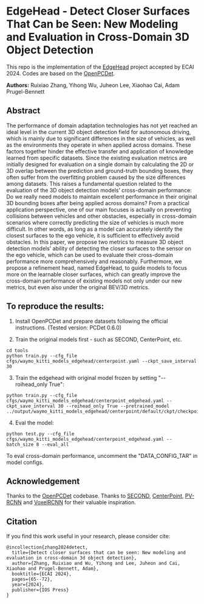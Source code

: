 # EdgeHead - Detect Closer Surfaces That Can be Seen: New Modeling and Evaluation in Cross-Domain 3D Object Detection

This repo is the implementation of the [EdgeHead](https://arxiv.org/abs/2407.04061) project accepted by ECAI 2024. Codes are based on the [OpenPCDet](https://github.com/open-mmlab/OpenPCDet). 

**Authors:** Ruixiao Zhang, Yihong Wu, Juheon Lee, Xiaohao Cai, Adam Prugel-Bennett

## Abstract

The performance of domain adaptation technologies has not yet reached an ideal level in the current 3D object detection field for autonomous driving, which is mainly due to significant differences in the size of vehicles, as well as the environments they operate in when applied across domains. These factors together hinder the effective transfer and application of knowledge learned from specific datasets. Since the existing evaluation metrics are initially designed for evaluation on a single domain by calculating the 2D or 3D overlap between the prediction and ground-truth bounding boxes, they often suffer from the overfitting problem caused by the size differences among datasets. This raises a fundamental question related to the evaluation of the 3D object detection models’ cross-domain performance: Do we really need models to maintain excellent performance in their original 3D bounding boxes after being applied across domains? From a practical application perspective, one of our main focuses is actually on preventing collisions between vehicles and other obstacles, especially in cross-domain scenarios where correctly predicting the size of vehicles is much more difficult. In other words, as long as a model can accurately identify the closest surfaces to the ego vehicle, it is sufficient to effectively avoid obstacles. In this paper, we propose two metrics to measure 3D object detection models’ ability of detecting the closer surfaces to the sensor on the ego vehicle, which can be used to evaluate their cross-domain performance more comprehensively and reasonably. Furthermore, we propose a refinement head, named EdgeHead, to guide models to focus more on the learnable closer surfaces, which can greatly improve the cross-domain performance of existing models not only under our new metrics, but even also under the original BEV/3D metrics.


## To reproduce the results:

1. Install OpenPCDet and prepare datasets following the official instructions. 
   (Tested version: PCDet 0.6.0)

2. Train the original models first - such as SECOND, CenterPoint, etc.
```
cd tools
python train.py --cfg_file cfgs/waymo_kitti_models_edgehead/centerpoint.yaml --ckpt_save_interval 30
```

3. Train the edgehead with original model frozen by setting "--roihead_only True":

```
python train.py --cfg_file cfgs/waymo_kitti_models_edgehead/centerpoint_edgehead.yaml --ckpt_save_interval 30 --roihead_only True --pretrained_model ../output/waymo_kitti_models_edgehead/centerpoint/default/ckpt/checkpoint_epoch_30.pth

```

4. Eval the model:
```
python test.py --cfg_file cfgs/waymo_kitti_models_edgehead/centerpoint_edgehead.yaml --batch_size 8 --eval_all
```

To eval cross-domain performance, uncomment the "DATA_CONFIG_TAR" in model configs.


## Acknowledgement

Thanks to the [OpenPCDet](https://github.com/open-mmlab/OpenPCDet) codebase. Thanks to [SECOND](https://github.com/traveller59/second.pytorch), [CenterPoint](https://github.com/tianweiy/CenterPoint), [PV-RCNN](https://github.com/sshaoshuai/PV-RCNN) and [VoxelRCNN](https://github.com/djiajunustc/Voxel-R-CNN) for their valuable inspiration.

## Citation
If you find this work useful in your research, please consider cite:
```
@incollection{zhang2024detect,
  title={Detect closer surfaces that can be seen: New modeling and evaluation in cross-domain 3d object detection},
  author={Zhang, Ruixiao and Wu, Yihong and Lee, Juheon and Cai, Xiaohao and Prugel-Bennett, Adam},
  booktitle={ECAI 2024},
  pages={65--72},
  year={2024},
  publisher={IOS Press}
}
```